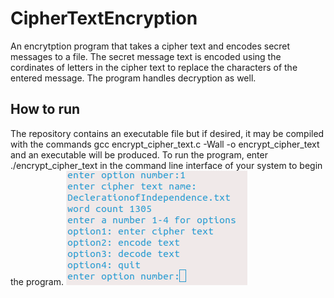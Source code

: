 # CipherTextEncryption
An encrytption program that takes a cipher text and encodes secret messages to a file. The secret message text is encoded using the cordinates of letters in the cipher text to replace the characters of the entered message. The program handles decryption as well.

## How to run
The repository contains an executable file but if desired, it may be compiled with the commands gcc encrypt_cipher_text.c -Wall -o encrypt_cipher_text and an executable will be produced. To run the program, enter ./encrypt_cipher_text in the command  line interface of your system to begin the program.
![running program](images/1.png)
